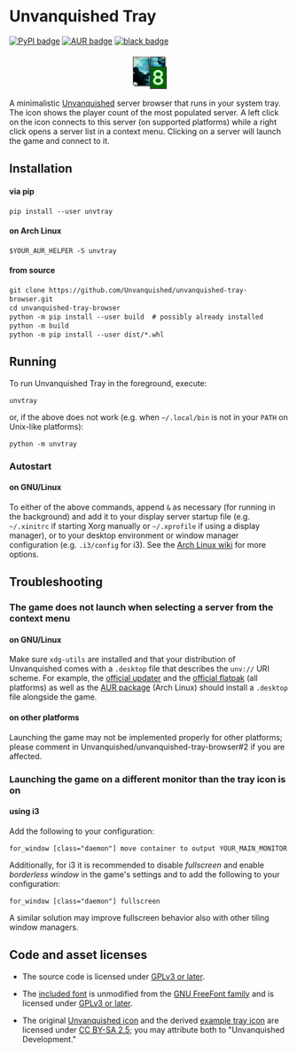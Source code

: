 # Unvanquished Tray

[![PyPI badge](https://img.shields.io/pypi/v/unvtray?logo=pypi&label=PyPI&logoColor=white&color=blue)](https://pypi.org/project/unvtray/)
[![AUR badge](https://img.shields.io/aur/version/unvtray?logo=arch-linux&label=AUR&logoColor=white)](https://aur.archlinux.org/packages/unvtray)
[![black badge](https://img.shields.io/badge/code%20style-black-black?logo=python&logoColor=white)](https://github.com/psf/black)

<p align="center">
  <img src="example.png" />
</p>

A minimalistic [Unvanquished](https://unvanquished.net/) server browser that
runs in your system tray. The icon shows the player count of the most populated
server. A left click on the icon connects to this server (on supported
platforms) while a right click opens a server list in a context menu. Clicking
on a server will launch the game and connect to it.

## Installation

#### via pip

```shell
pip install --user unvtray
```

#### on Arch Linux

```shell
$YOUR_AUR_HELPER -S unvtray
```

#### from source

```
git clone https://github.com/Unvanquished/unvanquished-tray-browser.git
cd unvanquished-tray-browser
python -m pip install --user build  # possibly already installed
python -m build
python -m pip install --user dist/*.whl
```

## Running

To run Unvanquished Tray in the foreground, execute:

```
unvtray
```

or, if the above does not work (e.g. when `~/.local/bin` is not in your `PATH`
on Unix-like platforms):

```
python -m unvtray
```

### Autostart

#### on GNU/Linux

To either of the above commands, append `&` as necessary (for running in the
background) and add it to your display server startup file (e.g. `~/.xinitrc`
if starting Xorg manually or `~/.xprofile` if using a display manager), or to
your desktop environment or window manager configuration (e.g. `.i3/config` for
i3). See the [Arch Linux
wiki](https://wiki.archlinux.org/title/autostarting#On_Xorg_startup) for more
options.

## Troubleshooting

### The game does not launch when selecting a server from the context menu

#### on GNU/Linux

Make sure `xdg-utils` are installed and that your distribution of Unvanquished
comes with a `.desktop` file that describes the `unv://` URI scheme. For
example, the [official
updater](https://github.com/Unvanquished/updater/releases/) and the [official
flatpak](https://flathub.org/apps/details/net.unvanquished.Unvanquished) (all
platforms) as well as the [AUR
package](https://aur.archlinux.org/packages/unvanquished) (Arch Linux) should
install a `.desktop` file alongside the game.

#### on other platforms

Launching the game may not be implemented properly for other platforms; please
comment in Unvanquished/unvanquished-tray-browser#2 if you are affected.

### Launching the game on a different monitor than the tray icon is on

#### using i3

Add the following to your configuration:

```
for_window [class="daemon"] move container to output YOUR_MAIN_MONITOR
```

Additionally, for i3 it is recommended to disable _fullscreen_ and enable
_borderless window_ in the game's settings and to add the following to your
configuration:

```
for_window [class="daemon"] fullscreen
```

A similar solution may improve fullscreen behavior also with other tiling
window managers.

## Code and asset licenses

- The source code is licensed under [GPLv3 or later](LICENSE.txt).

- The [included font](unvtray/assets/FreeMonoBold.otf) is unmodified from the
  [GNU FreeFont family](https://www.gnu.org/software/freefont/) and is licensed
  under [GPLv3 or later](LICENSE.txt).

- The original [Unvanquished icon](unvtray/assets/unvanquished.png) and the
  derived [example tray icon](example.png) are licensed under [CC BY-SA
  2.5](https://creativecommons.org/licenses/by-sa/2.5/); you may attribute both
  to "Unvanquished Development."
